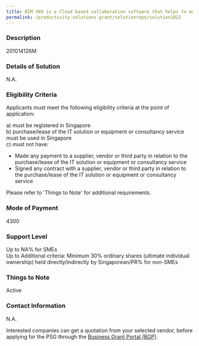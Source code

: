 ```yaml
---
title: BIM 360 is a Cloud based collaboration software that helps to manage projects more efficiently throughout Design, Preconstruction, Construction and Operations. BIM 360 Docs - For data management (2D drawing, 3D BIM model and various formats). BIM 360 Design - For real time design collaboration, work sharing and change management. BIM 360 Build - For construction project management (RFI, Submittal) and Field management (quality, safety, inspection checklist and punch list).
permalink: /productivity-solutions-grant/solutionrepo/solution1022
---
```


### Description

201014126M

### Details of Solution

N.A.

### Eligibility Criteria

Applicants must meet the following eligibility criteria at the point of application:

a) must be registered in Singapore <br>
b) purchase/lease of the IT solution or equipment or consultancy service must be used in Singapore <br>
c) must not have:
- Made any payment to a supplier, vendor or third party in relation to the purchase/lease of the IT solution or equipment or consultancy service
- Signed any contract with a supplier, vendor or third party in relation to the purchase/lease of the IT solution or equipment or consultancy service

Please refer to 'Things to Note' for additional requirements.

### Mode of Payment
4300

### Support Level
Up to NA% for SMEs <br>
Up to Additional criteria: 
Minimum 30% ordinary shares (ultimate individual ownership) held directly/indirectly by Singaporean/PR% for non-SMEs

### Things to Note
Active

### Contact Information
N.A.

Interested companies can get a quotation from your selected vendor, before applying for the PSG through the <a target='_blank' rel='noopener' href='https://www.businessgrants.gov.sg/'>Business Grant Portal (BGP)</a>.
